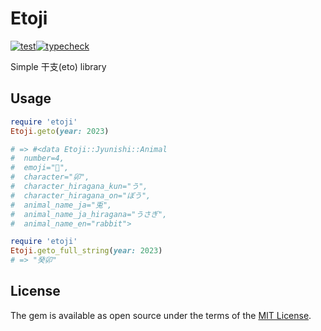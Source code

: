 # Etoji

[![test](https://github.com/MITSUBOSHI/etoji/actions/workflows/test.yml/badge.svg)](https://github.com/MITSUBOSHI/etoji/actions/workflows/test.yml)[![typecheck](https://github.com/MITSUBOSHI/etoji/actions/workflows/typecheck.yml/badge.svg)](https://github.com/MITSUBOSHI/etoji/actions/workflows/typecheck.yml)


Simple 干支(eto) library

## Usage

```ruby
require 'etoji'
Etoji.geto(year: 2023)

# => #<data Etoji::Jyunishi::Animal
#  number=4,
#  emoji="🐰",
#  character="卯",
#  character_hiragana_kun="う",
#  character_hiragana_on="ぼう",
#  animal_name_ja="兎",
#  animal_name_ja_hiragana="うさぎ",
#  animal_name_en="rabbit">
```

```ruby
require 'etoji'
Etoji.geto_full_string(year: 2023)
# => "癸卯"
```

## License

The gem is available as open source under the terms of the [MIT License](https://opensource.org/licenses/MIT).
